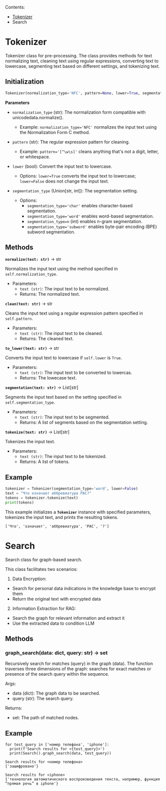 Contents:

- [Tokenizer](https://github.com/vifirsanova/empi/blob/main/docs/functions.md#tokenizer)
- Search
  
# Tokenizer

Tokenizer class for pre-processing. The class provides methods for text normalizing text, cleaning text using regular expressions, converting text to lowercase, segmenting text based on different settings, and tokenizing text.

## Initialization

```python
Tokenizer(normalization_type='NFC', pattern=None, lower=True, segmentation_type='subword')
```

**Parameters**

- `normalization_type` (str): The normalization form compatible with unicodedata.normalize().

    - Example: `normalization_type='NFC'` normalizes the input text using the Normalization Form C method.

- `pattern` (str): The regular expression pattern for cleaning.

    - Example: `pattern='[^\w\s]'` cleans anything that's not a digit, letter, or whitespace.

- `lower` (bool): Convert the input text to lowercase.

    - Options: `lower=True` converts the input text to lowercase; `lower=False` does not change the input text.

- `segmentation_type` (Union[str, int]): The segmentation setting.

    - Options:
        - `segmentation_type='char'` enables character-based segmentation.
        - `segmentation_type='word'` enables word-based segmentation.
        - `segmentation_type=n` (int) enables n-gram segmentation.
        - `segmentation_type='subword'` enables byte-pair encoding (BPE) subword segmentation.
## Methods

**`normalize(text: str)`** -> str

Normalizes the input text using the method specified in `self.normalization_type`.

- Parameters:
    - `text (str)`: The input text to be normalized.
    - Returns: The normalized text.
 
  
**`clean(text: str)`** -> str

Cleans the input text using a regular expression pattern specified in `self.pattern`.

- Parameters:
    - `text (str)`: The input text to be cleaned.
    - Returns: The cleaned text.
        
**`to_lower(text: str)`** -> str

Converts the input text to lowercase if `self.lower` is `True`.

- Parameters:
    - `text (str)`: The input text to be converted to lowercas.
    - Returns: The lowecase text.

**`segmentation(text: str)`** -> List[str]

Segments the input text based on the setting specified in `self.segmentation_type`.

- Parameters:
    - `text (str)`: The input text to be segmented.
    - Returns: A list of segments based on the segmentation setting.

**`tokenize(text: str)`** -> List[str]

Tokenizes the input text.

- Parameters:
    - `text (str)`: The input text to be tokenized.
    - Returns: A list of tokens.

## Example

```python
tokenizer = Tokenizer(segmentation_type='word', lower=False)
text = "Что означает аббревиатура РАС?"
tokens = tokenizer.tokenize(text)
print(tokens)
```

This example initializes a **`Tokenizer`** instance with specified parameters, tokenizes the input text, and prints the resulting tokens.

```
['Что', 'означает', 'аббревиатура', 'РАС', '?']
```

# Search

Search class for graph-based search.

This class facilitates two scenarios:

1. Data Encryption:

- Search for personal data indications in the knowledge base to encrypt them
- Return the original text with encrypted data

2. Information Extraction for RAG:

- Search the graph for relevant information and extract it
- Use the extracted data to condition LLM

## Methods

### graph_search(data: dict, query: str) -> set

Recursively search for matches (query) in the graph (data). The function traverses three dimensions of the graph: searches for exact matches or presence of the search query within the sequence.
        
Args:

- data (dict): The graph data to be searched.
- query (str): The search query.

Returns:

- set: The path of matched nodes.

## Example

```
for test_query in ['номер телефона', 'iphone']:
  print(f'Search results for <{test_query}>')
  print(Search().graph_search(data, test_query))

Search results for <номер телефона>
{'зашифровано'}

Search results for <iphone>
{'технология автоматического воспроизведения текста, например, функция “прямая речь” в iphone'}
```
                
